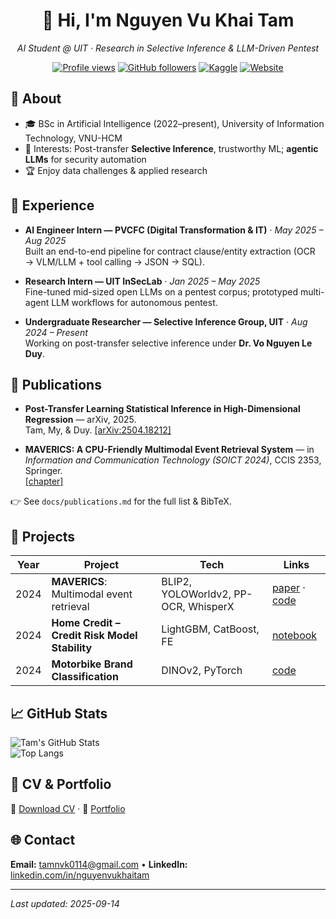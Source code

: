 <div align="center">

# 👋 Hi, I'm **Nguyen Vu Khai Tam**  
*AI Student @ UIT · Research in Selective Inference & LLM-Driven Pentest*

[![Profile views](https://komarev.com/ghpvc/?username=NgVuxKhaiTam&color=blue)](https://github.com/NgVuxKhaiTam)
[![GitHub followers](https://img.shields.io/github/followers/NgVuxKhaiTam?style=social)](https://github.com/NgVuxKhaiTam)
[![Kaggle](https://img.shields.io/badge/Kaggle-Profile-blue?logo=kaggle)](https://www.kaggle.com/)
[![Website](https://img.shields.io/badge/Portfolio-Online-brightgreen)](https://NgVuxKhaiTam.github.io)

</div>

## 📝 About
- 🎓 BSc in Artificial Intelligence (2022–present), University of Information Technology, VNU-HCM  
- 🔬 Interests: Post-transfer **Selective Inference**, trustworthy ML; **agentic LLMs** for security automation  
- 🏆 Enjoy data challenges & applied research

## 👷 Experience
- **AI Engineer Intern — PVCFC (Digital Transformation & IT)** · *May 2025 – Aug 2025*  
  Built an end-to-end pipeline for contract clause/entity extraction (OCR → VLM/LLM + tool calling → JSON → SQL).

- **Research Intern — UIT InSecLab** · *Jan 2025 – May 2025*  
  Fine-tuned mid-sized open LLMs on a pentest corpus; prototyped multi-agent LLM workflows for autonomous pentest.

- **Undergraduate Researcher — Selective Inference Group, UIT** · *Aug 2024 – Present*  
  Working on post-transfer selective inference under **Dr. Vo Nguyen Le Duy**.

## 🔬 Publications
- **Post-Transfer Learning Statistical Inference in High-Dimensional Regression** — arXiv, 2025.  
  Tam, My, & Duy. [[arXiv:2504.18212]](https://arxiv.org/abs/2504.18212)

- **MAVERICS: A CPU-Friendly Multimodal Event Retrieval System** — in *Information and Communication Technology (SOICT 2024)*, CCIS 2353, Springer.  
  [[chapter]](https://link.springer.com/chapter/10.1007/978-981-96-4291-5_12)

👉 See `docs/publications.md` for the full list & BibTeX.

## 🚀 Projects
| Year | Project | Tech | Links |
|------|---------|------|------|
| 2024 | **MAVERICS**: Multimodal event retrieval | BLIP2, YOLOWorldv2, PP-OCR, WhisperX | [paper](https://link.springer.com/chapter/10.1007/978-981-96-4291-5_12) · [code](https://github.com/NgVuxKhaiTam/MAVERICS) |
| 2024 | **Home Credit – Credit Risk Model Stability** | LightGBM, CatBoost, FE | [notebook](https://github.com/NgVuxKhaiTam/CS116.O22_PythonforML_Home-Credit-Risk-Kaggle) |
| 2024 | **Motorbike Brand Classification** | DINOv2, PyTorch | [code](https://github.com/NgVuxKhaiTam/CS114.O21-MachineLearning/tree/main/Competition1_2_3) |

## 📈 GitHub Stats
![Tam's GitHub Stats](https://github-readme-stats.vercel.app/api?username=NgVuxKhaiTam&show_icons=true&hide_border=true)  
![Top Langs](https://github-readme-stats.vercel.app/api/top-langs/?username=NgVuxKhaiTam&layout=compact&hide_border=true)

## 📄 CV & Portfolio
📑 [Download CV](./docs/assets/cv.pdf) · 🎨 [Portfolio](./docs/assets/portfolio.pdf)

## 🌐 Contact
**Email:** tamnvk0114@gmail.com • **LinkedIn:** [linkedin.com/in/nguyenvukhaitam](https://www.linkedin.com/in/nguyenvukhaitam/)  

---
*Last updated: 2025-09-14*
